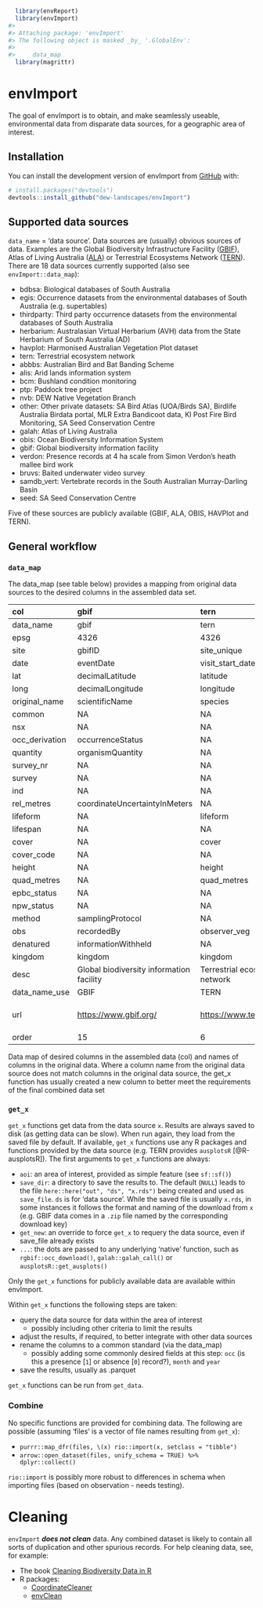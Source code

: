 
<!-- README.md is generated from README.Rmd. Please edit that file -->

``` r

  library(envReport)
  library(envImport)
#> 
#> Attaching package: 'envImport'
#> The following object is masked _by_ '.GlobalEnv':
#> 
#>     data_map
  library(magrittr)
```

# envImport

<!-- badges: start -->

<!-- badges: end -->

The goal of envImport is to obtain, and make seamlessly useable,
environmental data from disparate data sources, for a geographic area of
interest.

## Installation

You can install the development version of envImport from
[GitHub](https://github.com/) with:

``` r
# install.packages("devtools")
devtools::install_github("dew-landscapes/envImport")
```

## Supported data sources

`data_name` = ‘data source’. Data sources are (usually) obvious sources
of data. Examples are the Global Biodiversity Infrastructure Facility
([GBIF](https://www.gbif.org/)), Atlas of Living Australia
([ALA](https://www.ala.org.au/)) or Terrestrial Ecosystems Network
([TERN](https://www.tern.org.au/)). There are 18 data sources currently
supported (also see `envImport::data_map`):

- bdbsa: Biological databases of South Australia
- egis: Occurrence datasets from the environmental databases of South
  Australia (e.g. supertables)
- thirdparty: Third party occurrence datasets from the environmental
  databases of South Australia
- herbarium: Australasian Virtual Herbarium (AVH) data from the State
  Herbarium of South Australia (AD)
- havplot: Harmonised Australian Vegetation Plot dataset
- tern: Terrestrial ecosystem network
- abbbs: Australian Bird and Bat Banding Scheme
- alis: Arid lands information system
- bcm: Bushland condition monitoring
- ptp: Paddock tree project
- nvb: DEW Native Vegetation Branch
- other: Other private datasets: SA Bird Atlas (UOA/Birds SA), Birdlife
  Australia Birdata portal, MLR Extra Bandicoot data, KI Post Fire Bird
  Monitoring, SA Seed Conservation Centre
- galah: Atlas of Living Australia
- obis: Ocean Biodiversity Information System
- gbif: Global biodiversity information facility
- verdon: Presence records at 4 ha scale from Simon Verdon’s heath
  mallee bird work
- bruvs: Baited underwater video survey
- samdb_vert: Vertebrate records in the South Australian Murray-Darling
  Basin
- seed: SA Seed Conservation Centre

Five of these sources are publicly available (GBIF, ALA, OBIS, HAVPlot
and TERN).

## General workflow

### `data_map`

The data_map (see table below) provides a mapping from original data
sources to the desired columns in the assembled data set.

| col | gbif | tern | galah | havplot |
|:---|:---|:---|:---|:---|
| data_name | gbif | tern | galah | havplot |
| epsg | 4326 | 4326 | 4326 | 4326 |
| site | gbifID | site_unique | locationID | plotName |
| date | eventDate | visit_start_date | eventDate | obsStartDate |
| lat | decimalLatitude | latitude | decimalLatitude | decimalLatitude |
| long | decimalLongitude | longitude | decimalLongitude | decimalLongitude |
| original_name | scientificName | species | scientificName | scientificName |
| common | NA | NA | vernacularName | NA |
| nsx | NA | NA | organismID | NA |
| occ_derivation | occurrenceStatus | NA | occurrenceStatus | abundanceValue |
| quantity | organismQuantity | NA | organismQuantity | abundanceValue |
| survey_nr | NA | NA | NA | NA |
| survey | NA | NA | datasetName | projectID |
| ind | NA | NA | establishmentMeans | NA |
| rel_metres | coordinateUncertaintyInMeters | NA | coordinateUncertaintyInMeters | coordinateUncertaintyInMetres |
| lifeform | NA | lifeform | NA | NA |
| lifespan | NA | NA | NA | NA |
| cover | NA | cover | NA | cover |
| cover_code | NA | NA | NA | NA |
| height | NA | height | NA | NA |
| quad_metres | NA | quad_metres | NA | quad_metres |
| epbc_status | NA | NA | NA | NA |
| npw_status | NA | NA | NA | NA |
| method | samplingProtocol | NA | samplingProtocol | abundanceMethod |
| obs | recordedBy | observer_veg | recordedBy | individualName |
| denatured | informationWithheld | NA | generalisationInMetres | NA |
| kingdom | kingdom | kingdom | kingdom | kingdom |
| desc | Global biodiversity information facility | Terrestrial ecosystem network | Atlas of Living Australia | Harmonised Australian Vegetation Plot dataset |
| data_name_use | GBIF | TERN | ALA | HAVPlot |
| url | <https://www.gbif.org/> | <https://www.tern.org.au/> | <https://www.ala.org.au/> | <https://researchdata.edu.au/harmonised-australian-vegetation-dataset-havplot/1950860> |
| order | 15 | 6 | 13 | 5 |

Data map of desired columns in the assembled data (col) and names of
columns in the original data. Where a column name from the original data
source does not match columns in the original data source, the get_x
function has usually created a new column to better meet the
requirements of the final combined data set

### `get_x`

`get_x` functions get data from the data source `x`. Results are always
saved to disk (as getting data can be slow). When run again, they load
from the saved file by default. If available, `get_x` functions use any
R packages and functions provided by the data source (e.g. TERN provides
`ausplotsR` \[@R-ausplotsR\]). The first arguments to `get_x` functions
are always:

- `aoi`: an area of interest, provided as simple feature (see
  `sf::sf()`)
- `save_dir`: a directory to save the results to. The default (`NULL`)
  leads to the file `here::here("out", "ds", "x.rds")` being created and
  used as `save_file`. `ds` is for ‘data source’. While the saved file
  is usually `x.rds`, in some instances it follows the format and naming
  of the download from `x` (e.g. GBIF data comes in a `.zip` file named
  by the corresponding download key)
- `get_new`: an override to force `get_x` to requery the data source,
  even if save_file already exists
- `...`: the dots are passed to any underlying ‘native’ function, such
  as `rgbif::occ_download()`, `galah::galah_call()` or
  `ausplotsR::get_ausplots()`

Only the `get_x` functions for publicly available data are available
within envImport.

Within `get_x` functions the following steps are taken:

- query the data source for data within the area of interest
  - possibly including other criteria to limit the results
- adjust the results, if required, to better integrate with other data
  sources
- rename the columns to a common standard (via the data_map)
  - possibly adding some commonly desired fields at this step: `occ` (is
    this a presence \[`1`\] or absence \[`0`\] record?), `month` and
    `year`
- save the results, usually as .parquet

`get_x` functions can be run from `get_data`.

### Combine

No specific functions are provided for combining data. The following are
possible (assuming ‘files’ is a vector of file names resulting from
`get_x`):

- `purrr::map_dfr(files, \(x) rio::import(x, setclass = "tibble")`
- `arrow::open_dataset(files, unify_schema = TRUE) %>% dplyr::collect()`

`rio::import` is possibly more robust to differences in schema when
importing files (based on observation - needs testing).

# Cleaning

`envImport` ***does not clean*** data. Any combined dataset is likely to
contain all sorts of duplication and other spurious records. For help
cleaning data, see, for example:

- The book [Cleaning Biodiversity Data in
  R](https://cleaning-data-r.ala.org.au/)
- R packages:
  - [CoordinateCleaner](https://cran.r-project.org/web/packages/CoordinateCleaner/vignettes/Cleaning_GBIF_data_with_CoordinateCleaner.html)
  - [envClean](https://dew-landscapes.github.io/envClean/)
